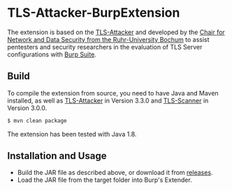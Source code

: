 # TLS-Attacker-BurpExtension

The extension is based on the [TLS-Attacker](https://github.com/RUB-NDS/TLS-Attacker) and developed by the [Chair for Network and Data Security from the Ruhr-University Bochum](http://nds.rub.de/) to assist pentesters and security researchers in the evaluation of TLS Server configurations with [Burp Suite](https://portswigger.net/burp).

## Build
To compile the extension from source, you need to have Java and Maven installed, as well as [TLS-Attacker](https://github.com/RUB-NDS/TLS-Attacker) in Version 3.3.0 and [TLS-Scanner](https://github.com/RUB-NDS/TLS-Scanner) in Version 3.0.0.
```bash
$ mvn clean package
```
The extension has been tested with Java 1.8.

## Installation and Usage
- Build the JAR file as described above, or download it from [releases](https://github.com/RUB-NDS/TLS-Attacker-BurpExtension/releases).
- Load the JAR file from the target folder into Burp's Extender.
